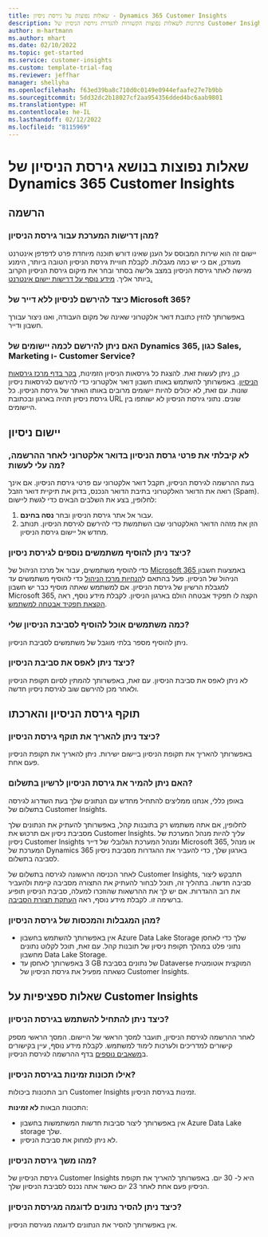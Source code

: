 ```yaml
---
title: שאלות נפוצות על גירסת ניסיון - Dynamics 365 Customer Insights
description: פתרונות לשאלות נפוצות הקשורות להגדרת גירסת הניסיון של Customer Insights ולניהולה. למד כיצד לפתור בעיות הייחודיות לפלטפורמה וליישום.
author: m-hartmann
ms.author: mhart
ms.date: 02/10/2022
ms.topic: get-started
ms.service: customer-insights
ms.custom: template-trial-faq
ms.reviewer: jeffhar
manager: shellyha
ms.openlocfilehash: f63ed39ba8c710d0c0149e0944efaafe27e7b9bb
ms.sourcegitcommit: 5dd32dc2b18027cf2aa954356dded4bc6aab9801
ms.translationtype: HT
ms.contentlocale: he-IL
ms.lasthandoff: 02/12/2022
ms.locfileid: "8115969"
---
```

# <a name="dynamics-365-customer-insights-trial-faq"></a>‏‫שאלות נפוצות בנושא גירסת הניסיון‬ של Dynamics 365 Customer Insights

## <a name="sign-up"></a>הרשמה

### <a name="what-are-the-system-requirements-for-the-trial"></a>מהן דרישות המערכת עבור גירסת הניסיון?

יישום זה הוא שירות המבוסס על הענן שאינו דורש תוכנה מיוחדת פרט לדפדפן אינטרנט מעודכן, אם כי יש כמה מגבלות. לקבלת חוויית גירסת הניסיון הטובה ביותר, הימנע מגישה לאתר גירסת הניסיון במצב גלישה בסתר ובחר את מיקום גירסת הניסיון הקרוב ביותר אליך. [מידע נוסף על דרישות יישום אינטרנט.](/power-platform/admin/web-application-requirements)

### <a name="how-do-i-sign-up-for-the-trial-without-a-microsoft-365-tenant"></a>כיצד להירשם לניסיון ללא דייר של Microsoft 365?

באפשרותך להזין כתובת דואר אלקטרוני שאינה של מקום העבודה, ואנו ניצור עבורך חשבון ודייר.

### <a name="can-i-sign-up-for-multiple-dynamics-365-apps-such-as-sales-marketing-and-customer-service"></a>האם ניתן להירשם לכמה יישומים של Dynamics 365, כגון Sales‏, Marketing ו- Customer Service?

כן, ניתן לעשות זאת. להצגת כל גירסאות הניסיון הזמינות, [בקר בדף מרכז גירסאות הניסיון](https://dynamics.microsoft.com/dynamics-365-free-trial). באפשרותך להשתמש באותו חשבון דואר אלקטרוני כדי להירשם לגירסאות ניסיון שונות. עם זאת, לא יכולים להיות יישומים מרובים באותו האתר של גירסת הניסיון. כל גירסת ניסיון תהיה בארגון ובכתובת URL שונים. נתוני גירסת הניסיון לא ישותפו בין היישומים.

## <a name="trial-app"></a>יישום ניסיון

### <a name="i-didnt-receive-the-trial-details-email-after-signing-up-what-should-i-do"></a>לא קיבלתי את פרטי גרסת הניסיון בדואר אלקטרוני לאחר ההרשמה, מה עלי לעשות?

בעת ההרשמה לגירסת הניסיון, תקבל דואר אלקטרוני עם פרטי גירסת הניסיון. אם אינך רואה את הדואר האלקטרוני בתיבת הדואר הנכנס, בדוק את תיקיית דואר הזבל (Spam). לחלופין, בצע את השלבים הבאים כדי לגשת ליישום:

1. עבור אל אתר גירסת הניסיון ובחר **נסה בחינם**.
1. הזן את מזהה הדואר האלקטרוני שבו השתמשת כדי להירשם לגירסת הניסיון. תנותב מחדש אל יישום גירסת הניסיון.

### <a name="how-do-i-add-more-users-to-a-trial"></a>כיצד ניתן להוסיף משתמשים נוספים לגירסת ניסיון?

כדי להוסיף משתמשים, עבור אל מרכז הניהול של [Microsoft 365 ](https://admin.microsoft.com) באמצעות חשבון הניהול של הניסיון. פעל בהתאם ל[הנחיות מרכז הניהול](/microsoft-365/admin/add-users/add-users) כדי להוסיף משתמשים עד למגבלת הרשיון של גירסת הניסיון. אם למשתמש שאתה מוסיף כבר יש חשבון Microsoft 365, הקצה לו תפקיד אבטחה הולם בארגון הניסיון. לקבלת מידע נוסף, ראה [הקצאת תפקיד אבטחה למשתמש](/power-platform/admin/create-users-assign-online-security-roles#assign-a-security-role-to-a-user).

### <a name="how-many-users-can-i-add-to-my-trial-environment"></a>כמה משתמשים אוכל להוסיף לסביבת הניסיון שלי?

ניתן להוסיף מספר בלתי מוגבל של משתמשים לסביבת הניסיון.

### <a name="how-do-i-reset-the-trial-environment"></a>כיצד ניתן לאפס את סביבת הניסיון?

לא ניתן לאפס את סביבת הניסיון. עם זאת, באפשרותך להמתין לסיום תקופת הניסיון ולאחר מכן להירשם שוב לגירסת ניסיון חדשה.

## <a name="trial-expiration-and-extension"></a>תוקף גירסת הניסיון והארכתו

### <a name="how-do-i-extend-the-trial"></a>כיצד ניתן להאריך את תוקף גירסת הניסיון?

באפשרותך להאריך את תקופת הניסיון ביישום ישירות. ניתן להאריך את תקופת הניסיון פעם אחת.

### <a name="can-i-convert-the-trial-to-a-paid-license"></a>האם ניתן להמיר את גירסת הניסיון לרשיון בתשלום?

באופן כללי, אנחנו ממליצים להתחיל מחדש עם הנתונים שלך בעת השדרוג לגירסה בתשלום של Customer Insights. 

לחלופין, אם אתה משתמש רק בתובנות קהל, באפשרותך להעתיק את הנתונים שלך מסביבת ניסיון אם תרכוש את Customer Insights. עליך להיות מנהל המערכת של ניסיון Customer Insights ומנהל המערכת הגלובלי של דייר Microsoft 365, או מנהל המערכת של Dynamics 365 בארגון שלך, כדי להעביר את ההגדרות מסביבת ניסיון לסביבה בתשלום. 

לאחר הכניסה הראשונה לגירסה בתשלום של Customer Insights, תתבקש ליצור סביבה חדשה. בתהליך זה, תוכל לבחור להעתיק את התצורה מסביבה קיימת ולהעביר את רוב ההגדרות. אם יש לך את ההרשאות שהוזכרו למעלה, סביבת הניסיון תופיע ברשימה זו. לקבלת מידע נוסף, ראה [העתקת תצורת הסביבה](audience-insights/manage-environments.md#copy-the-environment-configuration).

### <a name="what-are-the-trial-limits-and-quotas"></a>מהן המגבלות והמכסות של גירסת הניסיון?

- אין באפשרותך להשתמש בחשבון Azure Data Lake Storage שלך כדי לאחסן נתוני פלט במהלך תקופת ניסיון של תובנות קהל. עם זאת, תוכל לקלוט נתונים מחשבון Data Lake Storage.
- באפשרותך לאחסן עד ‎3 GB של נתונים בסביבת Dataverse המוקצית אוטומטית כשאתה מפעיל את גירסת הניסיון של Customer Insights.

## <a name="customer-insights-specific-questions"></a>שאלות ספציפיות על Customer Insights

### <a name="how-do-i-start-using-the-trial"></a>כיצד ניתן להתחיל להשתמש בגירסת הניסיון?

לאחר ההרשמה לגירסת הניסיון, תועבר למסך הראשי של היישום. המסך הראשי מספק קישורים למדריכים ולערכות לימוד למשתמש. לקבלת מידע נוסף, עיין בקישורים ב[משאבים נוספים](trial-signup.md#additional-resources) בדף ההרשמה לגירסת הניסיון.

### <a name="what-features-are-available-in-the-trial"></a>אילו תכונות זמינות בגירסת הניסיון?

רוב התכונות ביכולות Customer Insights זמינות בגירסת הניסיון.

התכונות הבאות **לא זמינות**: 
- אין באפשרותך ליצור סביבות חדשות המשתמשות בחשבון Azure Data Lake storage שלך.
- לא ניתן למחוק את סביבת הניסיון. 

### <a name="how-long-does-the-trial-last"></a>מהו משך גירסת הניסיון?

גירסת הניסיון של Customer Insights היא ל- 30 יום. באפשרותך להאריך את תקופת הניסיון פעם אחת לאחר 23 יום כאשר אתה נכנס לסביבת הניסיון שלך.

### <a name="how-do-i-remove-sample-data-from-the-trial"></a>כיצד ניתן להסיר נתונים לדוגמה מגירסת הניסיון?

אין באפשרותך להסיר את הנתונים לדוגמה מגירסת הניסיון.
